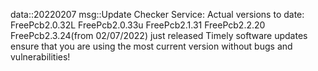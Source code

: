 data::20220207
msg::Update Checker Service:
Actual versions to date:
FreePcb2.0.32L
FreePcb2.0.33u
FreePcb2.1.31
FreePcb2.2.20
FreePcb2.3.24(from 02/07/2022) just released
Timely software updates ensure that you are using the most current version without bugs and vulnerabilities!

